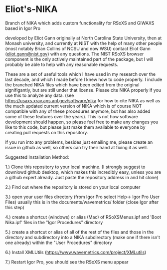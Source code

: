 # Eliot's-NIKA
Branch of NIKA which adds custom functionality for RSoXS and GIWAXS based in Igor Pro

developed by Eliot Gann originally at North Carolina State University, then at Monash university, and currently at NIST with the help of many other people (most notably Brian Collins of NCSU and now WSU) contact Eliot Gann (eliot.gann@nist.gov) with any questions.  The NIST RSoXS browser component is the only actively maintained part of the package, but I will probably be able to help with any reasonable requests.

These are a set of useful tools which I have used in my research over the last decade, and which I made before I knew how to code properly.  I include the branched NIKA files which have been edited from the original signifigantly, but are still under that license.  Please cite NIKA properly if you use this to analyze any data.  (see https://usaxs.xray.aps.anl.gov/software/nika for how to cite NIKA as well as the much updated current version of NIKA which is  of course NOT compatible with any of these procedures anymore, but has also added some of these features over the years). This is not how software development should happen, so please feel free to make any changes you like to this code, but please just make them available to everyone by creating pull requests on this repository.

If you run into any problems, besides just emailing me, please create an issue in github as well, so others can try their hand at fixing it as well.

Suggested Installation Method:

1.) Clone this repository to your local machine.  (I strongly suggest to downlowd github desktop, which makes this incredibly easy, unless you are a github expert already.  Just paste the repository address in and hit clone)

2.) Find out where the repository is stored on your local computer

3.) open your user files directory (from Igor Pro  select Help-> Igor Pro User Files)
    usually this is in the documents/wavemetrics/ folder
    (close Igor after this step)

4.) create a shortcut (windows) or alias (Mac) of RSoXSMenus.ipf and 'Boot Nika.ipf' files in the "Igor Procedures" directory

5.) create a shortcut or alias of all of the rest of the files and those in the directory and subdirectory into a NIKA subdirectory (make one if there isn't one already) within the "User Procedures" directory

6.) Install XMLUtils (https://www.wavemetrics.com/project/XMLutils)

7.) Restart Igor Pro, you should see the RSoXS menu appear
